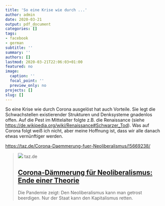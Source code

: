 ```yaml
---
title: 'So eine Krise wie durch ...'
author: admin
date: 2020-03-21
output: pdf_document
categories: []
tags:
- facebook
- german
subtitle: ''
summary: ''
authors: []
lastmod: 2020-03-21T22:06:03+01:00
featured: no
image:
  caption: ''
  focal_point: ''
  preview_only: no
projects: []
slug: []
---
```

So eine Krise wie durch Corona ausgelöst hat auch Vorteile. Sie legt die Schwachstellen existierender Strukturen und Denksysteme gnadenlos offen. Auf die Pest im Mittelalter folgte z.B. die Renaissance (siehe https://de.wikipedia.org/wiki/Renaissance#Schwarzer_Tod). Was auf Corona folgt weiß ich nicht, aber meine Hoffnung ist, dass wir alle danach etwas vernünftiger werden. 

https://taz.de/Corona-Daemmerung-fuer-Neoliberalismus/!5669238/
> [![](https://taz.de/picture/4044609/948/dax-corona-neoliberalismus-kapitalismusjpeg-1.jpeg)](https://taz.de/Corona-Daemmerung-fuer-Neoliberalismus/!5669238/)
> taz.de
> ## [Corona-Dämmerung für Neoliberalismus: Ende einer Theorie](https://taz.de/Corona-Daemmerung-fuer-Neoliberalismus/!5669238/)
>
>Die Pandemie zeigt: Den Neoliberalismus kann man getrost beerdigen. Nur der Staat kann den Kapitalismus retten.

